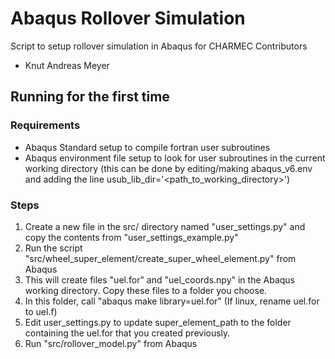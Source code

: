 # Abaqus Rollover Simulation
Script to setup rollover simulation in Abaqus for CHARMEC
Contributors
* Knut Andreas Meyer 

## Running for the first time 
### Requirements
* Abaqus Standard setup to compile fortran user subroutines
* Abaqus environment file setup to look for user subroutines in the current working directory (this can be done by editing/making abaqus_v6.env and adding the line usub_lib_dir='<path_to_working_directory>')

### Steps
1) Create a new file in the src/ directory named "user_settings.py" and copy the contents from "user_settings_example.py"
2) Run the script "src/wheel_super_element/create_super_wheel_element.py" from Abaqus
3) This will create files "uel.for" and "uel_coords.npy" in the Abaqus working directory. Copy these files to a folder you choose.
4) In this folder, call "abaqus make library=uel.for" (If linux, rename uel.for to uel.f)
5) Edit user_settings.py to update super_element_path to the folder containing the uel.for that you created previously. 
6) Run "src/rollover_model.py" from Abaqus